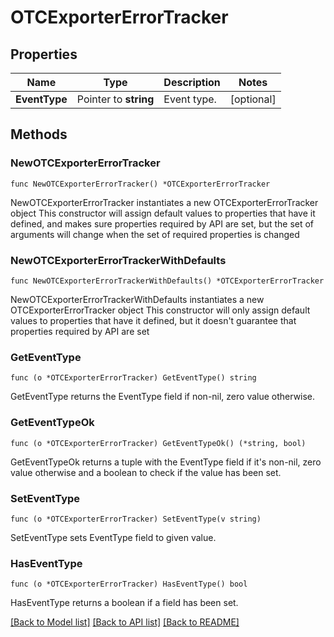 # OTCExporterErrorTracker

## Properties

Name | Type | Description | Notes
------------ | ------------- | ------------- | -------------
**EventType** | Pointer to **string** | Event type. | [optional] 

## Methods

### NewOTCExporterErrorTracker

`func NewOTCExporterErrorTracker() *OTCExporterErrorTracker`

NewOTCExporterErrorTracker instantiates a new OTCExporterErrorTracker object
This constructor will assign default values to properties that have it defined,
and makes sure properties required by API are set, but the set of arguments
will change when the set of required properties is changed

### NewOTCExporterErrorTrackerWithDefaults

`func NewOTCExporterErrorTrackerWithDefaults() *OTCExporterErrorTracker`

NewOTCExporterErrorTrackerWithDefaults instantiates a new OTCExporterErrorTracker object
This constructor will only assign default values to properties that have it defined,
but it doesn't guarantee that properties required by API are set

### GetEventType

`func (o *OTCExporterErrorTracker) GetEventType() string`

GetEventType returns the EventType field if non-nil, zero value otherwise.

### GetEventTypeOk

`func (o *OTCExporterErrorTracker) GetEventTypeOk() (*string, bool)`

GetEventTypeOk returns a tuple with the EventType field if it's non-nil, zero value otherwise
and a boolean to check if the value has been set.

### SetEventType

`func (o *OTCExporterErrorTracker) SetEventType(v string)`

SetEventType sets EventType field to given value.

### HasEventType

`func (o *OTCExporterErrorTracker) HasEventType() bool`

HasEventType returns a boolean if a field has been set.


[[Back to Model list]](../README.md#documentation-for-models) [[Back to API list]](../README.md#documentation-for-api-endpoints) [[Back to README]](../README.md)


